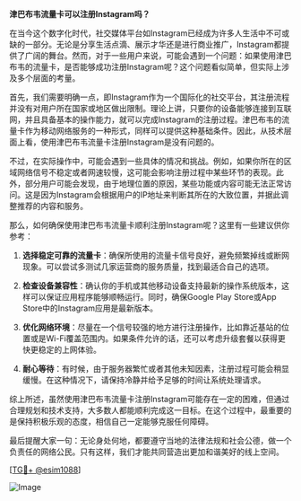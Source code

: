 **津巴布韦流量卡可以注册Instagram吗？**

在当今这个数字化时代，社交媒体平台如Instagram已经成为许多人生活中不可或缺的一部分。无论是分享生活点滴、展示才华还是进行商业推广，Instagram都提供了广阔的舞台。然而，对于一些用户来说，可能会遇到一个问题：如果使用津巴布韦的流量卡，是否能够成功注册Instagram呢？这个问题看似简单，但实际上涉及多个层面的考量。

首先，我们需要明确一点，即Instagram作为一个国际化的社交平台，其注册流程并没有对用户所在国家或地区做出限制。理论上讲，只要你的设备能够连接到互联网，并且具备基本的操作能力，就可以完成Instagram的注册过程。津巴布韦的流量卡作为移动网络服务的一种形式，同样可以提供这种基础条件。因此，从技术层面上看，使用津巴布韦流量卡注册Instagram是没有问题的。

不过，在实际操作中，可能会遇到一些具体的情况和挑战。例如，如果你所在的区域网络信号不稳定或者网速较慢，这可能会影响注册过程中某些环节的表现。此外，部分用户可能会发现，由于地理位置的原因，某些功能或内容可能无法正常访问。这是因为Instagram会根据用户的IP地址来判断其所在的大致位置，并据此调整推荐的内容和服务。

那么，如何确保使用津巴布韦流量卡顺利注册Instagram呢？这里有一些建议供你参考：

1. **选择稳定可靠的流量卡**：确保所使用的流量卡信号良好，避免频繁掉线或断网现象。可以尝试多测试几家运营商的服务质量，找到最适合自己的选项。
   
2. **检查设备兼容性**：确认你的手机或其他移动设备支持最新的操作系统版本，这样可以保证应用程序能够顺畅运行。同时，确保Google Play Store或App Store中的Instagram应用是最新版本。

3. **优化网络环境**：尽量在一个信号较强的地方进行注册操作，比如靠近基站的位置或是Wi-Fi覆盖范围内。如果条件允许的话，还可以考虑升级套餐以获得更快更稳定的上网体验。

4. **耐心等待**：有时候，由于服务器繁忙或者其他未知因素，注册过程可能会稍显缓慢。在这种情况下，请保持冷静并给予足够的时间让系统处理请求。

综上所述，虽然使用津巴布韦流量卡注册Instagram可能存在一定的困难，但通过合理规划和技术支持，大多数人都能顺利完成这一目标。在这个过程中，最重要的是保持积极乐观的态度，相信自己一定能够克服任何障碍。

最后提醒大家一句：无论身处何地，都要遵守当地的法律法规和社会公德，做一个负责任的网络公民。只有这样，我们才能共同营造出更加和谐美好的线上空间。

[[TG💪+ @esim1088](https://t.me/s/esim1088)]

![Image](https://i.postimg.cc/4NQfJmqS/Snipaste-2025-05-13-00-14-12.png)